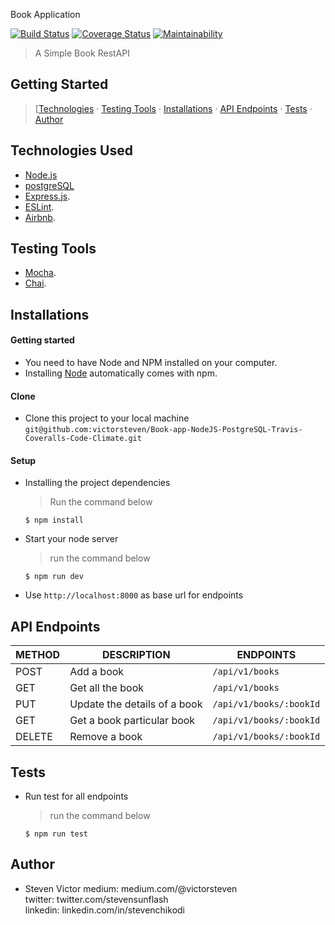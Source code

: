 
Book Application

[![Build Status](https://travis-ci.org/jainhemant163/RESTAPIs-with-MERN-Mocha.svg?branch=main)](https://travis-ci.org/jainhemant163/RESTAPIs-with-MERN-Mocha)  [![Coverage Status](https://coveralls.io/repos/github/jainhemant163/RESTAPIs-with-MERN-Mocha/badge.svg?branch=main)](https://coveralls.io/github/jainhemant163/RESTAPIs-with-MERN-Mocha?branch=main)  [![Maintainability](https://api.codeclimate.com/v1/badges/750e4ce5c8a8112eec3a/maintainability)](https://codeclimate.com/github/victorsteven/Book-app-NodeJS-PostgreSQL-Travis-Coveralls-Code-Climate/maintainability) 

> A Simple Book RestAPI

## Getting Started

> [[Technologies](#technologies-used) &middot; [Testing Tools](#testing-tools) &middot; [Installations](#installations) &middot; [API Endpoints](#api-endpoints) &middot; [Tests](#tests) &middot; [Author](#author)


## Technologies Used

[node]: (https://nodejs.org)

- [Node.js](node)
- [postgreSQL](node)
- [Express.js](https://expressjs.com).
- [ESLint](https://eslint.org/).
- [Airbnb](https://www.npmjs.com/package/eslint-config-airbnb).

## Testing Tools

- [Mocha](https://mochajs.org/).
- [Chai](https://chaijs.com).

## Installations

#### Getting started

- You need to have Node and NPM installed on your computer.
- Installing [Node](node) automatically comes with npm.

#### Clone

- Clone this project to your local machine `git@github.com:victorsteven/Book-app-NodeJS-PostgreSQL-Travis-Coveralls-Code-Climate.git`

#### Setup

- Installing the project dependencies
  > Run the command below
  ```shell
  $ npm install
  ```
- Start your node server
  > run the command below
  ```shell
  $ npm run dev
  ```
- Use `http://localhost:8000` as base url for endpoints

## API Endpoints

| METHOD | DESCRIPTION                             | ENDPOINTS                 |
| ------ | --------------------------------------- | ------------------------- |
| POST   | Add a book                              | `/api/v1/books`           |
| GET    | Get all the book                        | `/api/v1/books`           |
| PUT    | Update the details of a book            | `/api/v1/books/:bookId`   |
| GET    | Get a book particular book              | `/api/v1/books/:bookId`   |
| DELETE | Remove a book                           | `/api/v1/books/:bookId`   |


## Tests

- Run test for all endpoints
  > run the command below
  ```shell
  $ npm run test
  ```


## Author

- Steven Victor
   medium: medium.com/@victorsteven  
   twitter: twitter.com/stevensunflash  
   linkedin: linkedin.com/in/stevenchikodi

